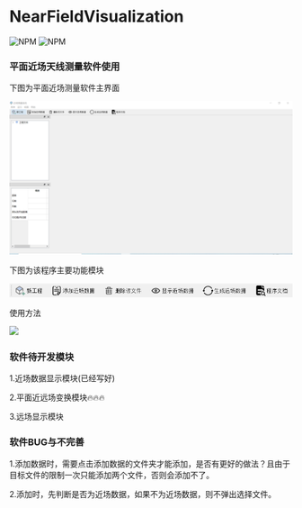 # NearFieldVisualization
<img alt="NPM" src="https://img.shields.io/badge/version-1.0-green">  <img alt="NPM" src="https://img.shields.io/badge/author-THY-yellowgreen">
### 平面近场天线测量软件使用

下图为平面近场测量软件主界面

![](./img/app.png)

下图为该程序主要功能模块

![](./img/1.png)

使用方法

![](./img/动画.gif)

### 软件待开发模块

1.近场数据显示模块(已经写好)

2.平面近远场变换模块:fire::fire::fire:

3.远场显示模块


### 软件BUG与不完善

1.添加数据时，需要点击添加数据的文件夹才能添加，是否有更好的做法？且由于目标文件的限制一次只能添加两个文件，否则会添加不了。

2.添加时，先判断是否为近场数据，如果不为近场数据，则不弹出选择文件。

